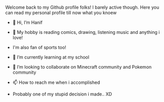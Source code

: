 Welcome back to my Github profile folks! I barely active though. Here you can read my personal profile till now what you knoew
- 👋 Hi, I’m Hanif
- 👀 My hobby is reading comics, drawing, listening music and anything i love!
- I'm also fan of sports too!
- 🌱 I’m currently learning at my school 
- 💞️ I’m looking to collaborate on Minecraft community and Pokemon community
- 📫 How to reach me when i accomplished

- Probably one of my stupid decision i made.. XD
<!---
hnfPetra777/hnfPetra777 is a ✨ special ✨ repository because its `README.md` (this file) appears on your GitHub profile.
You can click the Preview link to take a look at your changes.
--->
